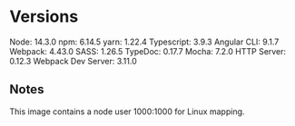 # Versions

Node:                   14.3.0
npm:                    6.14.5
yarn:                   1.22.4
Typescript:             3.9.3
Angular CLI:            9.1.7
Webpack:                4.43.0
SASS:                   1.26.5
TypeDoc:                0.17.7
Mocha:                  7.2.0
HTTP Server:            0.12.3
Webpack Dev Server:     3.11.0

## Notes

This image contains a node user 1000:1000 for Linux mapping.
